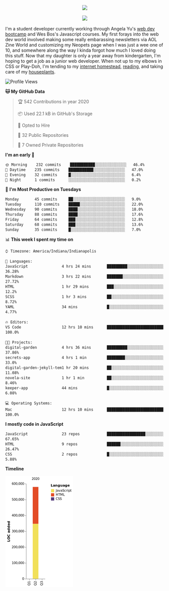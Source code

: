 <p align="center"><img src="https://i.imgur.com/wJsitMz.gif"></p>
<p align="center">
<img src="https://i.imgur.com/yc24RM2.png" width="400">
</p>

I'm a student developer currently working through Angela Yu's [web dev bootcamp](https://www.udemy.com/course/the-complete-web-development-bootcamp/) and Wes Bos's Javascript courses. My first forays into the web dev world involved making some really embarassing newsletters via AOL Zine World and customizing my Neopets page when I was just a wee one of 10, and somewhere along the way I kinda forgot how much I loved doing this stuff. Now that my daughter is only a year away from kindergarten, I'm hoping to get a job as a junior web developer. When not up to my elbows in CSS or Play-Doh, I'm tending to my [internet homestead](https://jennymikac.dev), [reading](https://www.goodreads.com/user/show/63139573-jenny-mikac), and taking care of my [houseplants](https://www.notion.so/codexvitae/Houseplants-3b1370377d9845dc8166373f166224b3).

<!--START_SECTION:waka-->
![Profile Views](http://img.shields.io/badge/Profile%20Views-72-blue)

**🐱 My GitHub Data** 

> 🏆 542 Contributions in year 2020
 > 
> 📦 Used 22.1 kB in GitHub's Storage 
 > 
> 💼 Opted to Hire
 > 
> 📜 32 Public Repositories 
 > 
> 🔑 7 Owned Private Repositories 

**I'm an early 🐤** 

```text
🌞 Morning    232 commits    ███████████░░░░░░░░░░░░░░   46.4% 
🌆 Daytime    235 commits    ███████████░░░░░░░░░░░░░░   47.0% 
🌃 Evening    32 commits     █░░░░░░░░░░░░░░░░░░░░░░░░   6.4% 
🌙 Night      1 commits      ░░░░░░░░░░░░░░░░░░░░░░░░░   0.2%

```
📅 **I'm Most Productive on Tuesdays** 

```text
Monday       45 commits     ██░░░░░░░░░░░░░░░░░░░░░░░   9.0% 
Tuesday      110 commits    █████░░░░░░░░░░░░░░░░░░░░   22.0% 
Wednesday    90 commits     ████░░░░░░░░░░░░░░░░░░░░░   18.0% 
Thursday     88 commits     ████░░░░░░░░░░░░░░░░░░░░░   17.6% 
Friday       64 commits     ███░░░░░░░░░░░░░░░░░░░░░░   12.8% 
Saturday     68 commits     ███░░░░░░░░░░░░░░░░░░░░░░   13.6% 
Sunday       35 commits     █░░░░░░░░░░░░░░░░░░░░░░░░   7.0%

```


📊 **This week I spent my time on** 

```text
⌚︎ Timezone: America/Indiana/Indianapolis

💬 Languages: 
JavaScript               4 hrs 24 mins       █████████░░░░░░░░░░░░░░░░   36.28% 
Markdown                 3 hrs 22 mins       ███████░░░░░░░░░░░░░░░░░░   27.72% 
HTML                     1 hr 29 mins        ███░░░░░░░░░░░░░░░░░░░░░░   12.2% 
SCSS                     1 hr 3 mins         ██░░░░░░░░░░░░░░░░░░░░░░░   8.72% 
YAML                     34 mins             █░░░░░░░░░░░░░░░░░░░░░░░░   4.77%

🔥 Editors: 
VS Code                  12 hrs 10 mins      █████████████████████████   100.0%

🐱‍💻 Projects: 
digital-garden           4 hrs 36 mins       █████████░░░░░░░░░░░░░░░░   37.86% 
secrets-app              4 hrs 1 min         ████████░░░░░░░░░░░░░░░░░   33.0% 
digital-garden-jekyll-tem1 hr 20 mins        ██░░░░░░░░░░░░░░░░░░░░░░░   11.08% 
novela-site              1 hr 1 min          ██░░░░░░░░░░░░░░░░░░░░░░░   8.46% 
keeper-app               44 mins             █░░░░░░░░░░░░░░░░░░░░░░░░   6.08%

💻 Operating Systems: 
Mac                      12 hrs 10 mins      █████████████████████████   100.0%

```

**I mostly code in JavaScript** 

```text
JavaScript               23 repos            █████████████████░░░░░░░░   67.65% 
HTML                     9 repos             ██████░░░░░░░░░░░░░░░░░░░   26.47% 
CSS                      2 repos             █░░░░░░░░░░░░░░░░░░░░░░░░   5.88%

```


**Timeline**

![Chart not found](https://github.com/maudlinmandrake/maudlinmandrake/blob/master/charts/bar_graph.png) 


<!--END_SECTION:waka-->
